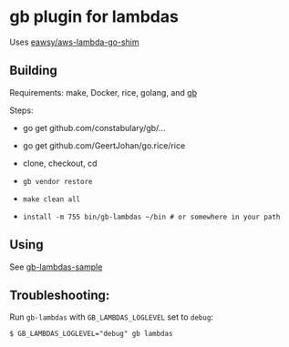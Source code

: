 # gb plugin for lambdas

Uses [eawsy/aws-lambda-go-shim](github.com/eawsy/aws-lambda-go-shim)

## Building

Requirements: make, Docker, rice, golang, and [gb](https://github.com/constabulary/gb)

Steps:

  * go get github.com/constabulary/gb/...
  * go get github.com/GeertJohan/go.rice/rice

  * clone, checkout, cd
  * ```gb vendor restore```
  * ```make clean all```
  * ```install -m 755 bin/gb-lambdas ~/bin # or somewhere in your path```

## Using

See [gb-lambdas-sample](https://github.com/ingenieyux/gb-lambdas-sample)

## Troubleshooting:

Run ```gb-lambdas``` with ```GB_LAMBDAS_LOGLEVEL``` set to ```debug```:

```
$ GB_LAMBDAS_LOGLEVEL="debug" gb lambdas
```
